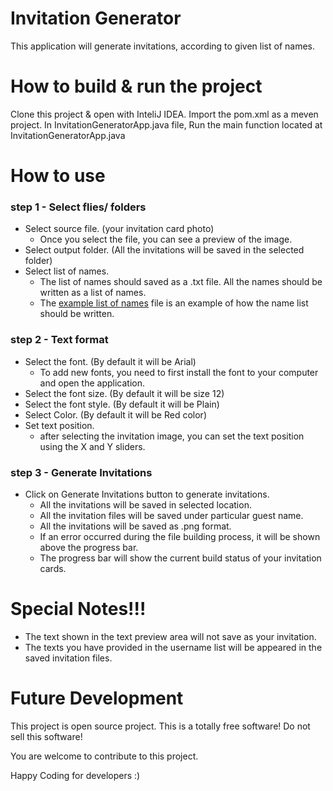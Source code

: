 # Invitation Generator
This application will generate invitations, according to given list of names.

# How to build & run the project
Clone this project & open with InteliJ IDEA. Import the pom.xml as a meven project. In InvitationGeneratorApp.java file, Run the main function located at InvitationGeneratorApp.java

# How to use
### step 1 - Select flies/ folders
- Select source file. (your invitation card photo)
  - Once you select the file, you can see a preview of the image.
- Select output folder. (All the invitations will be saved in the selected folder)
- Select list of names.
  - The list of names should saved as a .txt file. All the names should be written as a list of names.
  - The [example list of names](example_list_of_names.txt) file is an example of how the name list should be written.

### step 2 - Text format
- Select the font. (By default it will be Arial)
  - To add new fonts, you need to first install the font to your computer and open the application.
- Select the font size. (By default it will be size 12)
- Select the font style. (By default it will be Plain)
- Select Color. (By default it will be Red color)
- Set text position. 
  - after selecting the invitation image, you can set the text position using the X and Y sliders.

### step 3 - Generate Invitations
- Click on Generate Invitations button to generate invitations.
  - All the invitations will be saved in selected location.
  - All the invitation files will be saved under particular guest name.
  - All the invitations will be saved as .png format.
  - If an error occurred during the file building process, it will be shown above the progress bar.
  - The progress bar will show the current build status of your invitation cards.

# Special Notes!!!
- The text shown in the text preview area will not save as your invitation.
- The texts you have provided in the username list will be appeared in the saved invitation files.

# Future Development
This project is open source project. This is a totally free software! Do not sell this software!

You are welcome to contribute to this project.

Happy Coding for developers :)